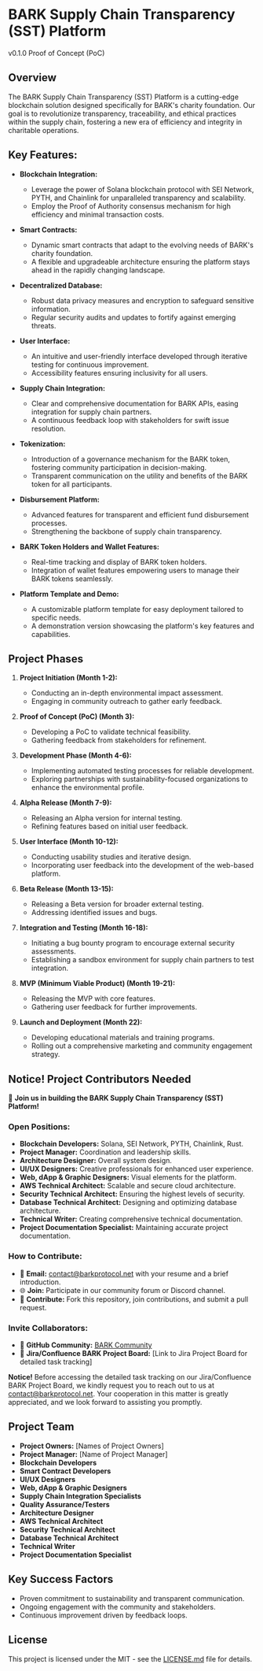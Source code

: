# BARK Supply Chain Transparency (SST) Platform
v0.1.0 Proof of Concept (PoC)

## Overview

The BARK Supply Chain Transparency (SST) Platform is a cutting-edge blockchain solution designed specifically for BARK's charity foundation. Our goal is to revolutionize transparency, traceability, and ethical practices within the supply chain, fostering a new era of efficiency and integrity in charitable operations.

## Key Features:

- **Blockchain Integration:**
  - Leverage the power of Solana blockchain protocol with SEI Network, PYTH, and Chainlink for unparalleled transparency and scalability.
  - Employ the Proof of Authority consensus mechanism for high efficiency and minimal transaction costs.

- **Smart Contracts:**
  - Dynamic smart contracts that adapt to the evolving needs of BARK's charity foundation.
  - A flexible and upgradeable architecture ensuring the platform stays ahead in the rapidly changing landscape.

- **Decentralized Database:**
  - Robust data privacy measures and encryption to safeguard sensitive information.
  - Regular security audits and updates to fortify against emerging threats.

- **User Interface:**
  - An intuitive and user-friendly interface developed through iterative testing for continuous improvement.
  - Accessibility features ensuring inclusivity for all users.

- **Supply Chain Integration:**
  - Clear and comprehensive documentation for BARK APIs, easing integration for supply chain partners.
  - A continuous feedback loop with stakeholders for swift issue resolution.

- **Tokenization:**
  - Introduction of a governance mechanism for the BARK token, fostering community participation in decision-making.
  - Transparent communication on the utility and benefits of the BARK token for all participants.

- **Disbursement Platform:**
  - Advanced features for transparent and efficient fund disbursement processes.
  - Strengthening the backbone of supply chain transparency.

- **BARK Token Holders and Wallet Features:**
  - Real-time tracking and display of BARK token holders.
  - Integration of wallet features empowering users to manage their BARK tokens seamlessly.

- **Platform Template and Demo:**
  - A customizable platform template for easy deployment tailored to specific needs.
  - A demonstration version showcasing the platform's key features and capabilities.

## Project Phases

1. **Project Initiation (Month 1-2):**
   - Conducting an in-depth environmental impact assessment.
   - Engaging in community outreach to gather early feedback.

2. **Proof of Concept (PoC) (Month 3):**
   - Developing a PoC to validate technical feasibility.
   - Gathering feedback from stakeholders for refinement.

3. **Development Phase (Month 4-6):**
   - Implementing automated testing processes for reliable development.
   - Exploring partnerships with sustainability-focused organizations to enhance the environmental profile.

4. **Alpha Release (Month 7-9):**
   - Releasing an Alpha version for internal testing.
   - Refining features based on initial user feedback.

5. **User Interface (Month 10-12):**
   - Conducting usability studies and iterative design.
   - Incorporating user feedback into the development of the web-based platform.

6. **Beta Release (Month 13-15):**
   - Releasing a Beta version for broader external testing.
   - Addressing identified issues and bugs.

7. **Integration and Testing (Month 16-18):**
   - Initiating a bug bounty program to encourage external security assessments.
   - Establishing a sandbox environment for supply chain partners to test integration.

8. **MVP (Minimum Viable Product) (Month 19-21):**
   - Releasing the MVP with core features.
   - Gathering user feedback for further improvements.

9. **Launch and Deployment (Month 22):**
   - Developing educational materials and training programs.
   - Rolling out a comprehensive marketing and community engagement strategy.

## Notice! Project Contributors Needed

🚀 **Join us in building the BARK Supply Chain Transparency (SST) Platform!**

### Open Positions:

- **Blockchain Developers:** Solana, SEI Network, PYTH, Chainlink, Rust.
- **Project Manager:** Coordination and leadership skills.
- **Architecture Designer:** Overall system design.
- **UI/UX Designers:** Creative professionals for enhanced user experience.
- **Web, dApp & Graphic Designers:** Visual elements for the platform.
- **AWS Technical Architect:** Scalable and secure cloud architecture.
- **Security Technical Architect:** Ensuring the highest levels of security.
- **Database Technical Architect:** Designing and optimizing database architecture.
- **Technical Writer:** Creating comprehensive technical documentation.
- **Project Documentation Specialist:** Maintaining accurate project documentation.

### How to Contribute:
- 📧 **Email:** contact@barkprotocol.net with your resume and a brief introduction.
- 🌐 **Join:** Participate in our community forum or Discord channel.
- 🚀 **Contribute:** Fork this repository, join contributions, and submit a pull request.

### Invite Collaborators:

- 🎉 **GitHub Community:** [BARK Community](https://github.com/orgs/bark-community)
- 🎉 **Jira/Confluence BARK Project Board:** [Link to Jira Project Board for detailed task tracking]

**Notice!** Before accessing the detailed task tracking on our Jira/Confluence BARK Project Board, we kindly request you to reach out to us at contact@barkprotocol.net. Your cooperation in this matter is greatly appreciated, and we look forward to assisting you promptly.

## Project Team
- **Project Owners:** [Names of Project Owners]
- **Project Manager:** [Name of Project Manager]
- **Blockchain Developers**
- **Smart Contract Developers**
- **UI/UX Designers**
- **Web, dApp & Graphic Designers**
- **Supply Chain Integration Specialists**
- **Quality Assurance/Testers**
- **Architecture Designer**
- **AWS Technical Architect**
- **Security Technical Architect**
- **Database Technical Architect**
- **Technical Writer**
- **Project Documentation Specialist**

## Key Success Factors

- Proven commitment to sustainability and transparent communication.
- Ongoing engagement with the community and stakeholders.
- Continuous improvement driven by feedback loops.

## License

This project is licensed under the MIT - see the [LICENSE.md](LICENSE.md) file for details.
